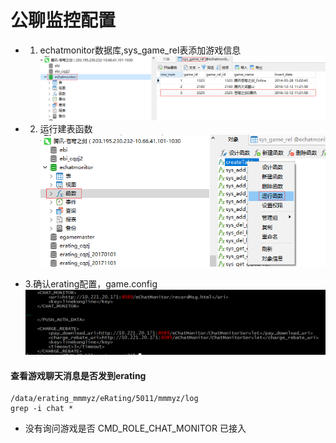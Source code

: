 # 公聊监控配置
- 1. echatmonitor数据库,sys_game_rel表添加游戏信息
![g1](_v_images/_g1_1528700392_18374.png)

- 2. 运行建表函数
![g2](_v_images/_g2_1528700428_11904.png)

- 3.确认erating配置，game.config
![g3](_v_images/_g3_1528700447_32254.png)

#### 查看游戏聊天消息是否发到erating
```
/data/erating_mmmyz/eRating/5011/mmmyz/log
grep -i chat *  
```

- 没有询问游戏是否
CMD_ROLE_CHAT_MONITOR 已接入



